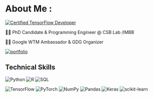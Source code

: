 # About Me :  
  
[![Certified TensorFlow Developer](https://img.shields.io/badge/Certified_TensorFlow_Developer-%23F7931E.svg?style=plastic&logo=TensorFlow&logoColor=white)](https://www.credential.net/798f379d-7003-40ad-a309-515571033de2#gs.lx59nf)
  
👩‍🔬 PhD Candidate & Programming Engineer @ CSB Lab /IMBB 
  
👩‍💻 Google WTM Ambassador & GDG Organizer

  
[![portfolio](https://img.shields.io/badge/portfolio-000?style=for-the-badge&logo=ko-fi&logoColor=green)](https://linktr.ee/lala_ibadulla)


## Technical Skills 

![Python](https://img.shields.io/badge/python-3670A0?style=for-the-badge&logo=python&logoColor=ffdd54) ![R](https://img.shields.io/badge/r-%23323330.svg?style=for-the-badge&logo=javascript&logoColor=%23F7DF1E) ![SQL](https://img.shields.io/badge/sql-3670A0?style=for-the-badge&logo=python&logoColor=ffdd54) 

![TensorFlow](https://img.shields.io/badge/TensorFlow-%23FF6F00.svg?style=for-the-badge&logo=TensorFlow&logoColor=white) ![PyTorch](https://img.shields.io/badge/PyTorch-%23EE4C2C.svg?style=for-the-badge&logo=PyTorch&logoColor=white) ![NumPy](https://img.shields.io/badge/numpy-%23013243.svg?style=for-the-badge&logo=numpy&logoColor=white) ![Pandas](https://img.shields.io/badge/pandas-%23150458.svg?style=for-the-badge&logo=pandas&logoColor=white) ![Keras](https://img.shields.io/badge/Keras-%23D00000.svg?style=for-the-badge&logo=Keras&logoColor=white) ![scikit-learn](https://img.shields.io/badge/scikit--learn-%23F7931E.svg?style=for-the-badge&logo=scikit-learn&logoColor=white) 
